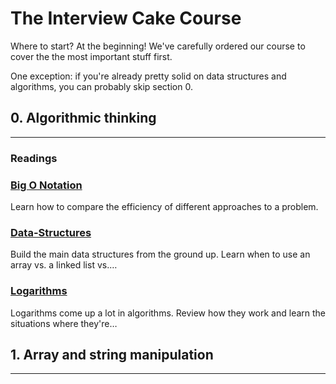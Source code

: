 # The Interview Cake Course
Where to start? At the beginning! We've carefully ordered our course to cover the the most important stuff first.

One exception: if you're already pretty solid on data structures and algorithms, you can probably skip section 0.

## 0. Algorithmic thinking
---
### Readings
### [Big O Notation](0-Algorithmic-thinking/Big-O-Notation.md)
Learn how to compare the efficiency of different approaches to a problem.

### [Data-Structures](0-Algorithmic-thinking/Data-Structures.md)
Build the main data structures from the ground up. Learn when to use an array vs. a linked list vs.…
    
### [Logarithms](0-Algorithmic-thinking/Logarithms.md)
Logarithms come up a lot in algorithms. Review how they work and learn the situations where they're…

## 1. Array and string manipulation
---
